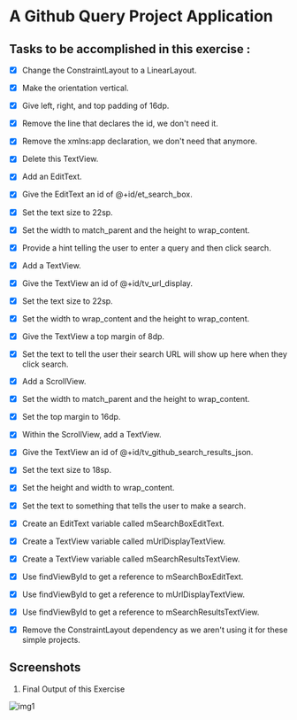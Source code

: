# A Github Query Project Application

## Tasks to be accomplished in this exercise :
- [x] Change the ConstraintLayout to a LinearLayout.
- [x] Make the orientation vertical.
- [x] Give left, right, and top padding of 16dp.
- [x] Remove the line that declares the id, we don't need it.
- [x] Remove the xmlns:app declaration, we don't need that anymore.
- [x] Delete this TextView.
- [x] Add an EditText.
- [x] Give the EditText an id of @+id/et_search_box.
- [x] Set the text size to 22sp.
- [x] Set the width to match_parent and the height to wrap_content.
- [x] Provide a hint telling the user to enter a query and then click search.
- [x] Add a TextView.
- [x] Give the TextView an id of @+id/tv_url_display.
- [x] Set the text size to 22sp.
- [x] Set the width to wrap_content and the height to wrap_content.
- [x] Give the TextView a top margin of 8dp.
- [x] Set the text to tell the user their search URL will show up here when they click search.
- [x] Add a ScrollView.
- [x] Set the width to match_parent and the height to wrap_content.
- [x] Set the top margin to 16dp.
- [x] Within the ScrollView, add a TextView.
- [x] Give the TextView an id of @+id/tv_github_search_results_json.
- [x] Set the text size to 18sp.
- [x] Set the height and width to wrap_content.
- [x] Set the text to something that tells the user to make a search.
- [x] Create an EditText variable called mSearchBoxEditText.
- [x] Create a TextView variable called mUrlDisplayTextView.
- [x] Create a TextView variable called mSearchResultsTextView.
- [x] Use findViewById to get a reference to mSearchBoxEditText.
- [x] Use findViewById to get a reference to mUrlDisplayTextView.
- [x] Use findViewById to get a reference to mSearchResultsTextView.
- [x] Remove the ConstraintLayout dependency as we aren't using it for these simple projects.



## Screenshots
1. Final Output of this Exercise

![img1](https://github.com/kuluruvineeth/ToyProject/blob/exercise3/Screenshots/img.png)